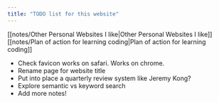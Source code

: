 ```yaml
---
title: "TODO list for this website"
---
```

[[notes/Other Personal Websites I like|Other Personal Websites I like]]
[[notes/Plan of action for learning coding|Plan of action for learning coding]]
- Check favicon works on safari. Works on chrome.
- Rename page for website title
- Put into place a quarterly review system like Jeremy Kong?
- Explore semantic vs keyword search
- Add more notes!
